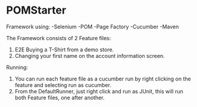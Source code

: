 # POMStarter
Framework using:
-Selenium
-POM
-Page Factory
-Cucumber
-Maven

The Framework consists of 2 Feature files:
1. E2E Buying a T-Shirt from a demo store.
2. Changing your first name on the account information screen.

Running:
1. You can run each feature file as a cucumber run by right clicking on the feature and selecting run as cucumber.
2. From the DefaultRunner, just right click and run as JUnit, this will run both Feature files, one after another.
